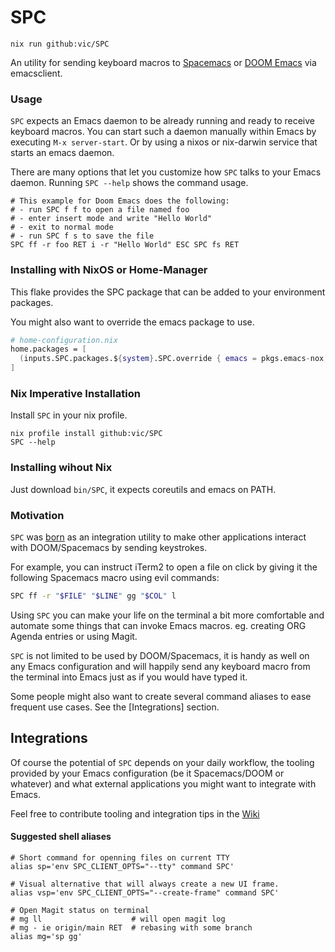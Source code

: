 # SPC

```shell
nix run github:vic/SPC
```

An utility for sending keyboard macros to [Spacemacs](https://www.spacemacs.org/) or [DOOM Emacs](https://github.com/hlissner/doom-emacs) via emacsclient.

### Usage

`SPC` expects an Emacs daemon to be already running and ready to receive keyboard macros.
You can start such a daemon manually within Emacs by executing `M-x server-start`.
Or by using a nixos or nix-darwin service that starts an emacs daemon.


There are many options that let you customize how `SPC` talks to your Emacs daemon.
Running `SPC --help` shows the command usage.

``` shell
# This example for Doom Emacs does the following:
# - run SPC f f to open a file named foo
# - enter insert mode and write "Hello World"
# - exit to normal mode
# - run SPC f s to save the file
SPC ff -r foo RET i -r "Hello World" ESC SPC fs RET
```

### Installing with NixOS or Home-Manager

This flake provides the SPC package that can be added to your environment packages.

You might also want to override the emacs package to use.

```nix
# home-configuration.nix
home.packages = [
  (inputs.SPC.packages.${system}.SPC.override { emacs = pkgs.emacs-nox; })
]
```


### Nix Imperative Installation

Install `SPC` in your nix profile.

```shell
nix profile install github:vic/SPC
SPC --help
```


### Installing wihout Nix

Just download `bin/SPC`, it expects coreutils and emacs on PATH.

### Motivation

`SPC` was [born](https://github.com/vic/vix/blob/c55260f9591c7b243145fbbab37d68e775783a8d/vix/modules/vic/emacs/default.nix#L49) as an integration utility to make other applications interact with DOOM/Spacemacs by sending keystrokes.

For example, you can instruct iTerm2 to open a file on click by giving it the following
Spacemacs macro using evil commands:

```bash
SPC ff -r "$FILE" "$LINE" gg "$COL" l
```

Using `SPC` you can make your life on the terminal a bit more comfortable and automate
some things that can invoke Emacs macros. eg. creating ORG Agenda entries or using Magit.

`SPC` is not limited to be used by DOOM/Spacemacs, it is handy as well on any Emacs
configuration and will happily send any keyboard macro from the terminal into Emacs
just as if you would have typed it.

Some people might also want to create several command aliases to ease frequent use
cases. See the [Integrations] section.

## Integrations

Of course the potential of `SPC` depends on your daily workflow, the tooling
provided by your Emacs configuration (be it Spacemacs/DOOM or whatever)
and what external applications you might want to integrate with Emacs.

Feel free to contribute tooling and integration tips in the [Wiki](wiki)

#### Suggested shell aliases

```shell
# Short command for openning files on current TTY
alias sp='env SPC_CLIENT_OPTS="--tty" command SPC'

# Visual alternative that will always create a new UI frame.
alias vsp='env SPC_CLIENT_OPTS="--create-frame" command SPC'

# Open Magit status on terminal
# mg ll                    # will open magit log
# mg - ie origin/main RET  # rebasing with some branch
alias mg='sp gg'
```
